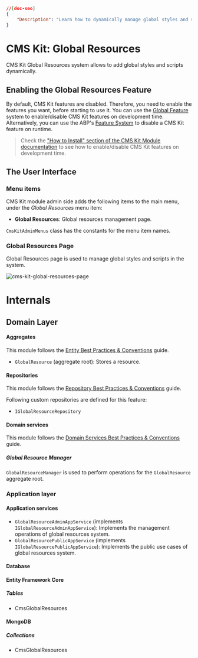 ```json
//[doc-seo]
{
    "Description": "Learn how to dynamically manage global styles and scripts in CMS Kit, enabling features for seamless development with ABP Framework."
}
```

# CMS Kit: Global Resources

CMS Kit Global Resources system allows to add global styles and scripts dynamically.

## Enabling the Global Resources Feature

By default, CMS Kit features are disabled. Therefore, you need to enable the features you want, before starting to use it. You can use the [Global Feature](../../framework/infrastructure/global-features.md) system to enable/disable CMS Kit features on development time. Alternatively, you can use the ABP's [Feature System](../../framework/infrastructure/features.md) to disable a CMS Kit feature on runtime.

> Check the ["How to Install" section of the CMS Kit Module documentation](index.md#how-to-install) to see how to enable/disable CMS Kit features on development time.

## The User Interface

### Menu items

CMS Kit module admin side adds the following items to the main menu, under the *Global Resources* menu item:

* **Global Resources**: Global resources management page.

`CmsKitAdminMenus` class has the constants for the menu item names.

### Global Resources Page

Global Resources page is used to manage global styles and scripts in the system.

![cms-kit-global-resources-page](../../images/cmskit-module-global-resources-page.png)

# Internals

## Domain Layer

#### Aggregates

This module follows the [Entity Best Practices & Conventions](../../framework/architecture/best-practices/entities.md) guide.

- `GlobalResource` (aggregate root): Stores a resource.

#### Repositories

This module follows the [Repository Best Practices & Conventions](../../framework/architecture/best-practices/repositories.md) guide.

Following custom repositories are defined for this feature:

- `IGlobalResourceRepository`

#### Domain services

This module follows the [Domain Services Best Practices & Conventions](../../framework/architecture/best-practices/domain-services.md) guide.

##### Global Resource Manager

`GlobalResourceManager` is used to perform operations for the `GlobalResource` aggregate root.

### Application layer

#### Application services

- `GlobalResourceAdminAppService` (implements `IGlobalResourceAdminAppService`): Implements the management operations of global resources system.
- `GlobalResourcePublicAppService` (implements `IGlobalResourcePublicAppService`): Implements the public use cases of global resources system.

#### Database

#### Entity Framework Core

##### Tables

- CmsGlobalResources

#### MongoDB

##### Collections

- CmsGlobalResources